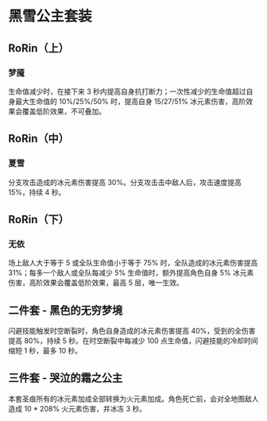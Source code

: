 # 黑雪公主套装

## RoRin（上）

### 梦魇

生命值减少时，在接下来 3 秒内提高自身抗打断力；一次性减少的生命值超过自身最大生命值的 10%/25%/50% 时，提高自身 15/27/51% 冰元素伤害，高阶效果会覆盖低阶效果，不可叠加。

## RoRin（中）

### 夏雪

分支攻击造成的冰元素伤害提高 30%。分支攻击击中敌人后，攻击速度提高 15%，持续 4 秒。

## RoRin（下）

### 无依

场上敌人大于等于 5 或全队生命值小于等于 75% 时，全队造成的冰元素伤害提高 31%；每多一个敌人或全队每减少 5% 生命值时，额外提高角色自身 5% 冰元素伤害，高阶效果会覆盖低阶效果，最高 5 层，唯一生效。

## 二件套 - 黑色的无穷梦境

闪避技能触发时空断裂时，角色自身造成的冰元素伤害提高 40%，受到的全伤害提高 80%，持续 5 秒。在时空断裂中每减少 100 点生命值，闪避技能的冷却时间缩短 1 秒，最多 10 秒。

## 三件套 - 哭泣的霜之公主

本套圣痕所有的冰元素加成全部转换为火元素加成。角色死亡前，会对全地图敌人造成 10 * 208% 火元素伤害，并冰冻 3 秒。
